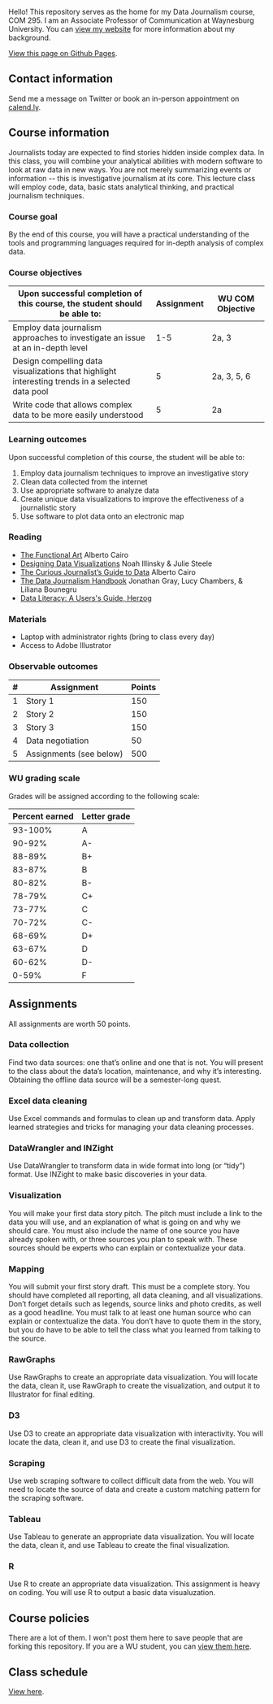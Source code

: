 Hello! This repository serves as the home for my Data Journalism course, COM 295. I am an Associate Professor of Communication at Waynesburg University. You can [view my website](http://shr.mn) for more information about my background.

[View this page on Github Pages](https://shermandy.github.io/COM-495-Data-Journalism).

## Contact information

Send me a message on Twitter or book an in-person appointment on [calend.ly](https://calendly.com/drsherman).

## Course information

Journalists today are expected to find stories hidden inside complex data. In this class, you will combine your analytical abilities with modern software to look at raw data in new ways. You are not merely summarizing events or information -- this is investigative journalism at its core. This lecture class will employ code, data, basic stats analytical thinking, and practical journalism techniques.

### Course goal

By the end of this course, you will have a practical understanding of the tools and programming languages required for in-depth analysis of complex data.

### Course objectives

| Upon successful completion of this course, the student should be able to: | Assignment | WU COM Objective |
| --- | --- | --- |
| Employ data journalism approaches to investigate an issue at an in-depth level | 1-5 | 2a, 3 |
| Design compelling data visualizations that highlight interesting trends in a selected data pool | 5 | 2a, 3, 5, 6 |
| Write code that allows complex data to be more easily understood | 5 | 2a |

### Learning outcomes

Upon successful completion of this course, the student will be able to:

1. Employ data journalism techniques to improve an investigative story
2. Clean data collected from the internet
3. Use appropriate software to analyze data
4. Create unique data visualizations to improve the effectiveness of a journalistic story
5. Use software to plot data onto an electronic map

### Reading
* [The Functional Art](http://a.co/hLatpV3) Alberto Cairo
* [Designing Data Visualizations](http://a.co/cu4QqLd) Noah Illinsky & Julie Steele
* [The Curious Journalist’s Guide to Data](https://www.cjr.org/tow_center_reports/the_curious_journalists_guide_to_data.php) Alberto Cairo
* [The Data Journalism Handbook](http://datajournalismhandbook.org/1.0/en/) Jonathan Gray, Lucy Chambers, & Liliana Bounegru
* [Data Literacy: A Users's Guide, Herzog](http://a.co/8XpbZDK)

### Materials
* Laptop with administrator rights (bring to class every day)
* Access to Adobe Illustrator

### Observable outcomes

| #   | Assignment              | Points |
| --- | --------------------- | ------ |
| 1   | Story 1                 | 150    |
| 2   | Story 2                 | 150    |
| 3   | Story 3                 | 150    |
| 4   | Data negotiation        | 50     |
| 5   | Assignments (see below) | 500    |

### WU grading scale

Grades will be assigned according to the following scale:

| Percent earned | Letter grade |
| -------------- | ------------ |
| 93-100%        | A            | 
| 90-92%         | A-           |
| 88-89%         | B+           |
| 83-87%         | B            |
| 80-82%         | B-           |
| 78-79%         | C+           |
| 73-77%         | C            |
| 70-72%         | C-           |
| 68-69%         | D+           |
| 63-67%         | D            |
| 60-62%         | D-           |
| 0-59%          | F            |

## Assignments

All assignments are worth 50 points.

### Data collection

Find two data sources: one that’s online and one that is not. You will present to the class about the data’s location, maintenance, and why it’s interesting. Obtaining the offline data source will be a semester-long quest.

### Excel data cleaning

Use Excel commands and formulas to clean up and transform data. Apply learned strategies and tricks for managing your data cleaning processes.

### DataWrangler and INZight

Use DataWrangler to transform data in wide format into long (or “tidy”) format. Use INZight to make basic discoveries in your data.

### Visualization

You will make your first data story pitch. The pitch must include a link to the data you will use, and an explanation of what is going on and why we should care. You must also include the name of one source you have already spoken with, or three sources you plan to speak with. These sources should be experts who can explain or contextualize your data.

### Mapping

You will submit your first story draft. This must be a complete story. You should have completed all reporting, all data cleaning, and all visualizations. Don’t forget details such as legends, source links and photo credits, as well as a good headline. You must talk to at least one human source who can explain or contextualize the data. You don’t have to quote them in the story, but you do have to be able to tell the class what you learned from talking to the source.

### RawGraphs

Use RawGraphs to create an appropriate data visualization. You will locate the data, clean it, use RawGraph to create the visualization, and output it to Illustrator for final editing.

### D3

Use D3 to create an appropriate data visualization with interactivity. You will locate the data, clean it, and use D3 to create the final visualization.

### Scraping

Use web scraping software to collect difficult data from the web. You will need to locate the source of data and create a custom matching pattern for the scraping software.

### Tableau
Use Tableau to generate an appropriate data visualization. You will locate the data, clean it, and use Tableau to create the final visualization.

### R

Use R to create an appropriate data visualization. This assignment is heavy on coding. You will use R to output a basic data visualuzation.

## Course policies

There are a lot of them. I won't post them here to save people that are forking this repository. If you are a WU student, you can [view them here](COURSE-POLICIES.md).

## Class schedule

[View here](CLASS-SCHEDULE.md).
